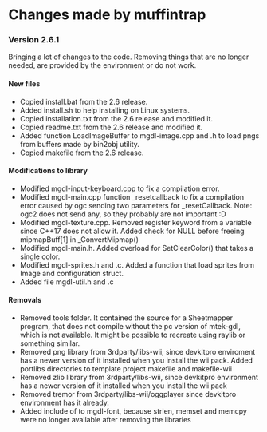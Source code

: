 # Changes made by muffintrap

### Version 2.6.1
Bringing a lot of changes to the code. Removing things that are no longer needed, are provided by the environment or do not work.

#### New files
+ Copied install.bat from the 2.6 release.
+ Added install.sh to help installing on Linux systems.
+ Copied installation.txt from the 2.6 release and modified it.
+ Copied readme.txt from the 2.6 release and modified it.
+ Added function LoadImageBuffer to mgdl-image.cpp and .h to load pngs from buffers made by bin2obj utility. 
+ Copied makefile from the 2.6 release.

#### Modifications to library
+ Modified mgdl-input-keyboard.cpp to fix a compilation error.
+ Modified mgdl-main.cpp function _resetcallback to fix a compilation error caused by ogc sending two parameters for _resetCallback. Note: ogc2 does not send any, so they probably are not important :D
+ Modified mgdl-texture.cpp. Removed register keyword from a variable since C++17 does not allow it. Added check for NULL before freeing mipmapBuff[1] in _ConvertMipmap()
+ Modified mgdl-main.h. Added overload for SetClearColor() that takes a single color. 
+ Modified mgdl-sprites.h and .c. Added a function that load sprites from Image and configuration struct.
+ Added file mgdl-util.h and .c

#### Removals
+ Removed tools folder. It contained the source for a Sheetmapper program, that does not compile without the pc version of mtek-gdl, which is not available. It might be possible to recreate using raylib or something similar.
+ Removed png library from 3rdparty/libs-wii, since devkitpro enviroment has a newer version of it installed when you install the wii pack. Added portlibs directories to template project makefile and makefile-wii 
+ Removed zlib library from 3rdparty/libs-wii, since devkitpro environment has a newer version of it installed when you install the wii pack
+ Removed tremor from 3rdparty/libs-wii/oggplayer since devkitpro environment has it already.
+ Added include of <cstring> to mgdl-font, because strlen, memset and memcpy were no longer available after removing the libraries
